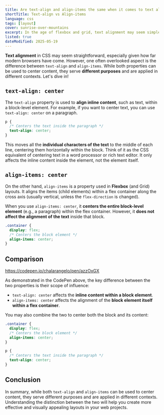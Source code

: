 ```yaml
---
title: Are text-align and align-items the same when it comes to text alignment in CSS?
shortTitle: Text-align vs Align-items
language: css
tags: [layout]
cover: sunrise-over-mountains
excerpt: In the age of flexbox and grid, text alignment may seem simpler than ever, but there are a few things you should be aware of.
listed: true
dateModified: 2025-05-19
---
```


**Text alignment** in CSS may seem straightforward, especially given how far modern browsers have come. However, one often overlooked aspect is the difference between `text-align` and `align-items`. While both properties can be used to center content, they serve **different purposes** and are applied in different contexts. Let's dive in!

## `text-align: center`

The `text-align` property is used to **align inline content**, such as text, within a block-level element. For example, if you want to center text, you can use `text-align: center` on a paragraph.

```css
p {
  /* Centers the text inside the paragraph */
  text-align: center;
}
```

This moves all the **individual characters of the text** to the middle of each line, centering them horizontally within the block. Think of it as the CSS equivalent of centering text in a word processor or rich text editor. It only affects the inline content inside the element, not the element itself.

## `align-items: center`

On the other hand, `align-items` is a property used in **Flexbox** (and Grid) layouts. It aligns the items (child elements) within a flex container along the cross axis (usually vertical, unless the `flex-direction` is changed).

When you use `align-items: center`, it **centers the entire block-level element** (e.g., a paragraph) within the flex container. However, it **does not affect the alignment of the text** inside that block.

```css
.container {
  display: flex;
  /* Centers the block element */
  align-items: center;
}
```

## Comparison

https://codepen.io/chalarangelo/pen/azzOxGX

As demonstrated in the CodePen above, the key difference between the two properties is their scope of influence:

- `text-align: center` affects the **inline content within a block element**.
- `align-items: center` affects the alignment of the **block element itself within a flex container**.

You may also combine the two to center both the block and its content:

```css
.container {
  display: flex;
  /* Centers the block element */
  align-items: center;
}

p {
  /* Centers the text inside the paragraph */
  text-align: center;
}
```

## Conclusion

In summary, while both `text-align` and `align-items` can be used to center content, they serve different purposes and are applied in different contexts. Understanding the distinction between the two will help you create more effective and visually appealing layouts in your web projects.
